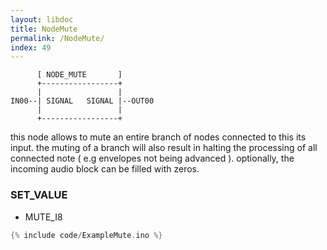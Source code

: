 ```yaml
---
layout: libdoc
title: NodeMute
permalink: /NodeMute/
index: 49
---
```


          [ NODE_MUTE       ]       
          +-----------------+       
          |                 |       
    IN00--| SIGNAL   SIGNAL |--OUT00
          |                 |       
          +-----------------+       

this node allows to mute an entire branch of nodes connected to this its input. the muting of a branch will also result in halting the processing of all connected note ( e.g envelopes not being advanced ). optionally, the incoming audio block can be filled with zeros.

### SET_VALUE

- MUTE_I8


```c
{% include code/ExampleMute.ino %}
```

